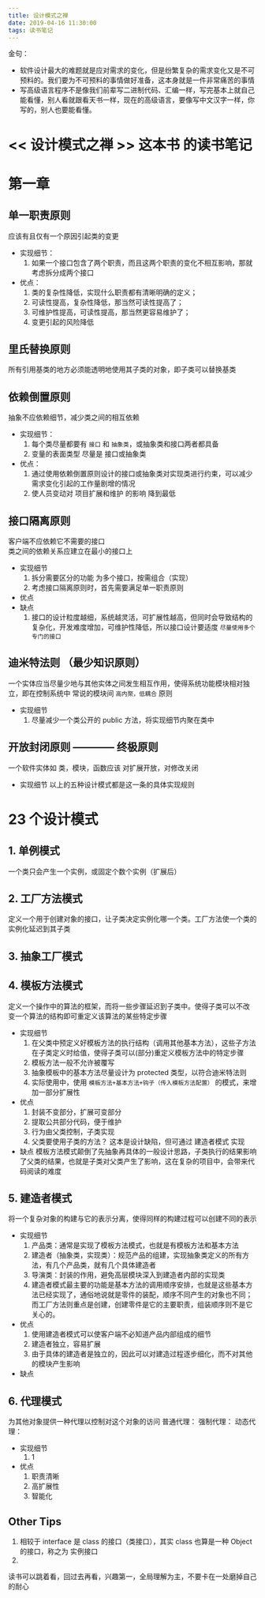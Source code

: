 ```yaml
---
title: 设计模式之禅
date: 2019-04-16 11:30:00
tags: 读书笔记
---
```


金句：

- 软件设计最大的难题就是应对需求的变化，但是纷繁复杂的需求变化又是不可预料的。我们要为不可预料的事情做好准备，这本身就是一件非常痛苦的事情
- 写高级语言程序不是像我们前辈写二进制代码、汇编一样，写完基本上就自己能看懂，别人看就跟看天书一样，现在的高级语言，要像写中文汉字一样，你写的，别人也要能看懂。

# << 设计模式之禅 >> 这本书 的读书笔记

# 第一章

## 单一职责原则

应该有且仅有一个原因引起类的变更

- 实现细节：
  1. 如果一个接口包含了两个职责，而且这两个职责的变化不相互影响，那就考虑拆分成两个接口
- 优点：
  1. 类的复杂性降低，实现什么职责都有清晰明确的定义；
  2. 可读性提高，复杂性降低，那当然可读性提高了；
  3. 可维护性提高，可读性提高，那当然更容易维护了；
  4. 变更引起的风险降低

## 里氏替换原则

所有引用基类的地方必须能透明地使用其子类的对象，即子类可以替换基类

## 依赖倒置原则

抽象不应依赖细节，减少类之间的相互依赖

- 实现细节：
  1. 每个类尽量都要有 `接口` 和 `抽象类`，或抽象类和接口两者都具备
  2. 变量的表面类型 尽量是 接口或抽象类
- 优点：
  1. 通过使用依赖倒置原则设计的接口或抽象类对实现类进行约束，可以减少需求变化引起的工作量剧增的情况
  2. 使人员变动对 项目扩展和维护 的影响 降到最低

## 接口隔离原则

客户端不应依赖它不需要的接口  
 类之间的依赖关系应建立在最小的接口上

- 实现细节
  1. 拆分需要区分的功能 为多个接口，按需组合（实现）
  2. 考虑接口隔离原则时，首先需要满足单一职责原则
- 优点
- 缺点
  1. 接口的设计粒度越细，系统越灵活，可扩展性越高，但同时会导致结构的复杂化，开发难度增加，可维护性降低，所以接口设计要适度
     `尽量使用多个专门的接口`

## 迪米特法则 （最少知识原则）

一个实体应当尽量少地与其他实体之间发生相互作用，使得系统功能模块相对独立，即在控制系统中 常说的模块间 `高内聚，低耦合` 原则

- 实现细节
  1. 尽量减少一个类公开的 public 方法，将实现细节内聚在类中

## 开放封闭原则 ———— 终极原则

一个软件实体如 类，模块，函数应该 对扩展开放，对修改关闭

- 实现细节
  以上的五种设计模式都是这一条的具体实现规则

# 23 个设计模式

## 1. 单例模式

一个类只会产生一个实例，或固定个数个实例（扩展后）

## 2. 工厂方法模式

定义一个用于创建对象的接口，让子类决定实例化哪一个类。工厂方法使一个类的实例化延迟到其子类

## 3. 抽象工厂模式

## 4. 模板方法模式

定义一个操作中的算法的框架，而将一些步骤延迟到子类中。使得子类可以不改
变一个算法的结构即可重定义该算法的某些特定步骤

- 实现细节
  1. 在父类中预定义好模板方法的执行结构（调用其他基本方法），这些子方法在子类定义时给值，使得子类可以(部分)重定义模板方法中的特定步骤
  2. 模板方法一般不允许被覆写
  3. 抽象模板中的基本方法尽量设计为 protected 类型，以符合迪米特法则
  4. 实际使用中，使用 `模板方法+基本方法+钩子（传入模板方法配置）` 的模式，来增加一部分扩展性
- 优点
  1. 封装不变部分，扩展可变部分
  2. 提取公共部分代码，便于维护
  3. 行为由父类控制，子类实现
  4. 父类要使用子类的方法？ 这本是设计缺陷，但可通过 建造者模式 实现
- 缺点
  模板方法模式颠倒了先抽象再具体的一般设计思路，子类执行的结果影响了父类的结果，也就是子类对父类产生了影响，这在复杂的项目中，会带来代码阅读的难度
## 5. 建造者模式

将一个复杂对象的构建与它的表示分离，使得同样的构建过程可以创建不同的表示
- 实现细节
  1. 产品类：通常是实现了模板方法模式，也就是有模板方法和基本方法
  2. 建造者（抽象类，实现类）：规范产品的组建，实现抽象类定义的所有方法，有几个产品类，就有几个具体建造者
  3. 导演类：封装的作用，避免高层模块深入到建造者内部的实现类
  4. 建造者模式最主要的功能是基本方法的调用顺序安排，也就是这些基本方法已经实现了，通俗地说就是零件的装配，顺序不同产生的对象也不同；而工厂方法则重点是创建，创建零件是它的主要职责，组装顺序则不是它关心的。
- 优点
  1. 使用建造者模式可以使客户端不必知道产品内部组成的细节
  2. 建造者独立，容易扩展
  3. 由于具体的建造者是独立的，因此可以对建造过程逐步细化，而不对其他的模块产生影响
- 缺点
  

## 6. 代理模式

为其他对象提供一种代理以控制对这个对象的访问
普通代理：
强制代理：
动态代理：

- 实现细节
  1. 1
- 优点
  1. 职责清晰
  2. 高扩展性
  3. 智能化
   

## Other Tips

1. 相较于 interface 是 class 的接口（类接口），其实 class 也算是一种 Object 的接口，称之为 实例接口
2.


读书可以跳着看，回过去再看，兴趣第一，全局理解为主，不要卡在一处磨掉自己的耐心